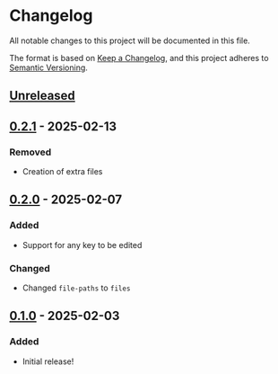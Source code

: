 # Changelog

All notable changes to this project will be documented in this file.

The format is based on [Keep a Changelog](https://keepachangelog.com/en/1.1.0/),
and this project adheres to [Semantic Versioning](https://semver.org/spec/v2.0.0.html).

## [Unreleased]

## [0.2.1] - 2025-02-13

### Removed

- Creation of extra files

## [0.2.0] - 2025-02-07

### Added

- Support for any key to be edited

### Changed

- Changed `file-paths` to `files`

## [0.1.0] - 2025-02-03

### Added

- Initial release!

[unreleased]: https://github.com/lumin-org/key-editor/compare/v0.2.1...HEAD
[0.2.1]: https://github.com/lumin-org/key-editor/compare/v0.2.0...v0.2.1
[0.2.0]: https://github.com/lumin-org/key-editor/compare/v0.1.0...v0.2.0
[0.1.0]: https://github.com/lumin-org/key-editor/tag/v0.1.0

